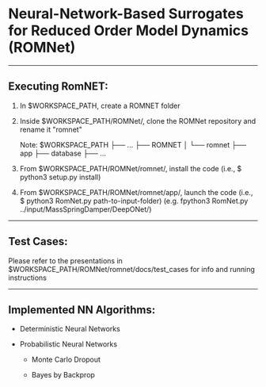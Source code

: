 # Neural-Network-Based Surrogates for Reduced Order Model Dynamics (ROMNet)



--------------------------------------------------------------------------------------
## Executing RomNET:

1. In $WORKSPACE_PATH, create a ROMNET folder

2. Inside $WORKSPACE_PATH/ROMNet/, clone the ROMNet repository and rename it "romnet"

	Note: $WORKSPACE_PATH
					├── ...
					├── ROMNET
					│		└── romnet
									├── app
									├── database
									├── ...

3. From $WORKSPACE_PATH/ROMNet/romnet/, install the code (i.e., $ python3 setup.py install)

4. From $WORKSPACE_PATH/ROMNet/romnet/app/, launch the code (i.e., $ python3 RomNet.py path-to-input-folder) 
	(e.g. fpython3 RomNet.py ../input/MassSpringDamper/DeepONet/)





--------------------------------------------------------------------------------------
## Test Cases:

Please refer to the presentations in $WORKSPACE_PATH/ROMNet/romnet/docs/test_cases for info and running instructions


--------------------------------------------------------------------------------------
## Implemented NN Algorithms:

- Deterministic Neural Networks

- Probabilistic Neural Networks

	- Monte Carlo Dropout

	- Bayes by Backprop